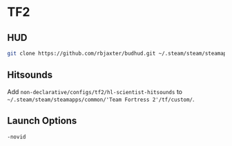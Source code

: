 # TF2

## HUD

```bash
git clone https://github.com/rbjaxter/budhud.git ~/.steam/steam/steamapps/common/'Team Fortress 2'/tf/custom/budhud-master
```

## Hitsounds

Add `non-declarative/configs/tf2/hl-scientist-hitsounds` to `~/.steam/steam/steamapps/common/'Team Fortress 2'/tf/custom/`.

## Launch Options

```text
-novid
```
